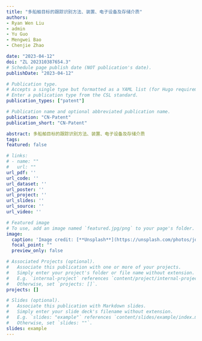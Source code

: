 ```yaml
---
title: "多船舶目标的跟踪识别方法、装置、电子设备及存储介质"
authors:
- Ryan Wen Liu
- admin
- Yu Guo
- Mengwei Bao
- Chenjie Zhao

date: "2023-04-12"
doi: "ZL 202310387654.3"
# Schedule page publish date (NOT publication's date).
publishDate: "2023-04-12"

# Publication type.
# Accepts a single type but formatted as a YAML list (for Hugo requirements).
# Enter a publication type from the CSL standard.
publication_types: ["patent"]

# Publication name and optional abbreviated publication name.
publication: "CN-Patent"
publication_short: "CN-Patent"

abstract: 多船舶目标的跟踪识别方法、装置、电子设备及存储介质
tags:
featured: false

# links:
# - name: ""
#   url: ""
url_pdf: ''
url_code: ''
url_dataset: ''
url_poster: ''
url_project: ''
url_slides: ''
url_source: ''
url_video: ''

# Featured image
# To use, add an image named `featured.jpg/png` to your page's folder. 
image:
  caption: 'Image credit: [**Unsplash**](https://unsplash.com/photos/jdD8gXaTZsc)'
  focal_point: ""
  preview_only: false

# Associated Projects (optional).
#   Associate this publication with one or more of your projects.
#   Simply enter your project's folder or file name without extension.
#   E.g. `internal-project` references `content/project/internal-project/index.md`.
#   Otherwise, set `projects: []`.
projects: []

# Slides (optional).
#   Associate this publication with Markdown slides.
#   Simply enter your slide deck's filename without extension.
#   E.g. `slides: "example"` references `content/slides/example/index.md`.
#   Otherwise, set `slides: ""`.
slides: example
---
```

